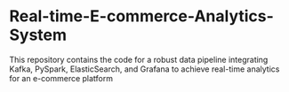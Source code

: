 # Real-time-E-commerce-Analytics-System
This repository contains the code for a robust data pipeline integrating Kafka, PySpark, ElasticSearch, and Grafana to achieve real-time analytics for an e-commerce platform
